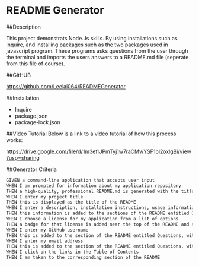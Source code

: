 # README Generator

##Description

This project demonstrats Node.Js skills. By using installations such as inquire, and installing packages such as the two packages used in javascript program. These programs asks questions from the user through the terminal and imports the users answers to a README.md file (seperate from this file of course).


##GitHUB

https://github.com/Leelai064/READMEGenerator

##Installation

* Inquire
* package.json
* package-lock.json

##Video Tutorial
Below is a link to a video tutorial of how this process works:

https://drive.google.com/file/d/1m3efrJPmTyj1w7raCMwYSF1bl2oxlgBi/view?usp=sharing

##Generator Criteria

```md
GIVEN a command-line application that accepts user input
WHEN I am prompted for information about my application repository
THEN a high-quality, professional README.md is generated with the title of my project and sections entitled Description, Table of Contents, Installation, Usage, License, Contributing, Tests, and Questions
WHEN I enter my project title
THEN this is displayed as the title of the README
WHEN I enter a description, installation instructions, usage information, contribution guidelines, and test instructions
THEN this information is added to the sections of the README entitled Description, Installation, Usage, Contributing, and Tests
WHEN I choose a license for my application from a list of options
THEN a badge for that license is added near the top of the README and a notice is added to the section of the README entitled License that explains which license the application is covered under
WHEN I enter my GitHub username
THEN this is added to the section of the README entitled Questions, with a link to my GitHub profile
WHEN I enter my email address
THEN this is added to the section of the README entitled Questions, with instructions on how to reach me with additional questions
WHEN I click on the links in the Table of Contents
THEN I am taken to the corresponding section of the README
```


